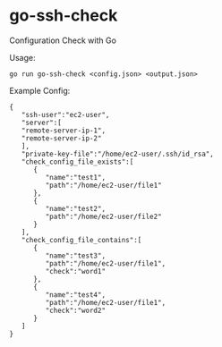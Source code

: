 # go-ssh-check
Configuration Check with Go

Usage:

```go run go-ssh-check <config.json> <output.json>```

Example Config:
```
{
   "ssh-user":"ec2-user",
   "server":[
   "remote-server-ip-1",
   "remote-server-ip-2"
   ],
   "private-key-file":"/home/ec2-user/.ssh/id_rsa",
   "check_config_file_exists":[
      {
         "name":"test1",
         "path":"/home/ec2-user/file1"
      },
      {
         "name":"test2",
         "path":"/home/ec2-user/file2"
      }
   ],
   "check_config_file_contains":[
      {
         "name":"test3",
         "path":"/home/ec2-user/file1",
         "check":"word1"
      },
      {
         "name":"test4",
         "path":"/home/ec2-user/file1",
         "check":"word2"
      }
   ]
}
```
